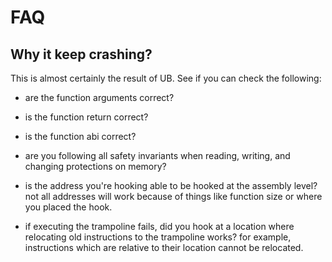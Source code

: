 # FAQ

## Why it keep crashing?
This is almost certainly the result of UB. See if you can check the following:

- are the function arguments correct?

- is the function return correct?

- is the function abi correct?

- are you following all safety invariants when reading, writing, and changing protections on memory?

- is the address you're hooking able to be hooked at the assembly level? not all addresses will work because of things like function size or where you placed the hook.

- if executing the trampoline fails, did you hook at a location where relocating old instructions to the trampoline works? for example, instructions which are relative to their location cannot be relocated.
